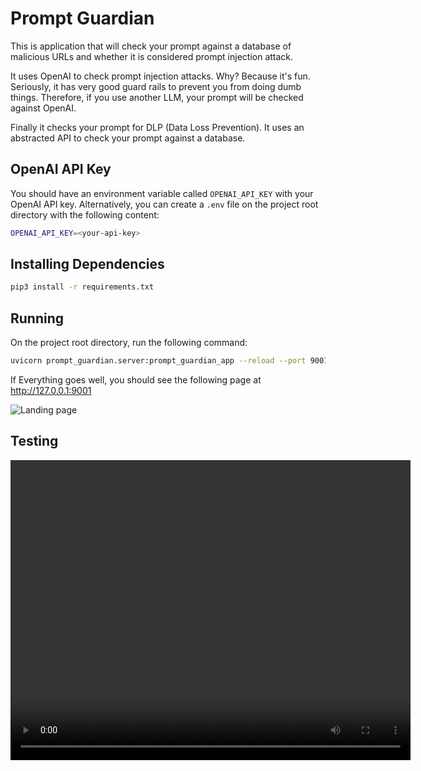 # Prompt Guardian

This is application that will check your prompt against a database of 
malicious URLs and whether it is considered prompt injection attack.

It uses OpenAI to check prompt injection attacks. Why? Because it's fun.
Seriously, it has very good guard rails to prevent you from doing dumb things. Therefore, 
if you use another LLM, your prompt will be checked against OpenAI.

Finally it checks your prompt for DLP (Data Loss Prevention). It uses an abstracted
API to check your prompt against a database.

## OpenAI API Key

You should have an environment variable called `OPENAI_API_KEY` with your OpenAI API key. Alternatively,
you can create a `.env` file on the project root directory with the following content:

```bash
OPENAI_API_KEY=<your-api-key>
```

## Installing Dependencies

```bash
pip3 install -r requirements.txt
```

## Running

On the project root directory, run the following command:

```bash
uvicorn prompt_guardian.server:prompt_guardian_app --reload --port 9001 
```

If Everything goes well, you should see the following page at http://127.0.0.1:9001


![Landing page](images/landing.png)

## Testing

<video width="640" height="480" controls>
  <source src="images/prompt_guardian_demo.mp4" type="video/mp4">
  Your browser does not support the video tag.
</video>

